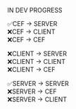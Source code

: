 IN DEV PROGRESS

✅CEF -> SERVER  
❌CEF -> CLIENT  
❌CEF -> CEF 

❌CLIENT -> SERVER   
❌CLIENT -> CLIENT   
❌CLIENT -> CEF    

✅SERVER -> SERVER   
❌SERVER -> CEF    
❌SERVER -> CLIENT   
